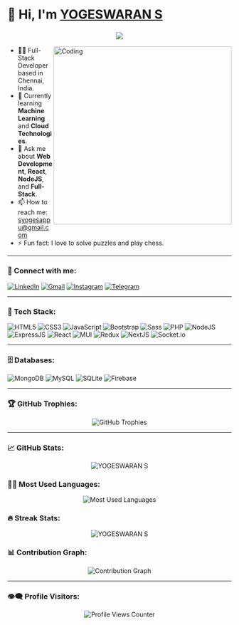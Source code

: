 <h1 align="left">👋 Hi, I'm <a href="" target="_blank"> YOGESWARAN S </a></h1>

<!-- Add Typing Effect -->
<h3 align="center">
  <img src="https://readme-typing-svg.herokuapp.com?color=0357F7&lines=Full+Stack+Developer+from+Chennai;Lifelong+Learner;Love+to+Build+and+Create!" />
</h3>

<!-- Personal Image or GIF -->
<img align="right" alt="Coding" width="400" src="https://media.giphy.com/media/qgQUggAC3Pfv687qPC/giphy.gif">

- 👨‍💻 Full-Stack Developer based in Chennai, India.  
- 🌱 Currently learning **Machine Learning** and **Cloud Technologies**.
- 💬 Ask me about **Web Development**, **React**, **NodeJS**, and **Full-Stack**.
- 📫 How to reach me: [syogesappu@gmail.com](mailto:syogesappu@gmail.com)
- ⚡ Fun fact: I love to solve puzzles and play chess.

---

<h3 align="left">📲 Connect with me:</h3>
<div align="left">
  <a href="https://www.linkedin.com/in/yogeswaran7475/"><img alt="LinkedIn" src="https://img.shields.io/badge/linkedin-%230077B5.svg?style=for-the-badge&logo=linkedin&logoColor=white"/></a>
  <a href="mailto:syogesappu@gmail.com"><img alt="Gmail" src="https://img.shields.io/badge/Gmail-D14836?style=for-the-badge&logo=gmail&logoColor=white"/></a>
  <a href="https://www.instagram.com/yogeswaran7475?igsh=MXcwc2JqMWJjanhjdw=="><img alt="Instagram" src="https://img.shields.io/badge/Instagram-E4405F?style=for-the-badge&logo=instagram&logoColor=white"/></a>
  <a href="https://t.me/YogeswaranS7475"><img alt="Telegram" src="https://img.shields.io/badge/Telegram-2CA5E0?style=for-the-badge&logo=telegram&logoColor=white"/></a>
</div>

---

<h3 align="left">🚀 Tech Stack:</h3>
<div align="left">
  <img alt="HTML5" src="https://img.shields.io/badge/html5-%23E34F26.svg?style=for-the-badge&logo=html5&logoColor=white"/>
  <img alt="CSS3" src="https://img.shields.io/badge/css3-%231572B6.svg?style=for-the-badge&logo=css3&logoColor=white"/> 
  <img alt="JavaScript" src="https://img.shields.io/badge/javascript-%23323330.svg?style=for-the-badge&logo=javascript&logoColor=%23F7DF1E"/> 
  <img alt="Bootstrap" src="https://img.shields.io/badge/bootstrap-%23563D7C.svg?style=for-the-badge&logo=bootstrap&logoColor=white"/>
  <img alt="Sass" src="https://img.shields.io/badge/Sass-CC6699?style=for-the-badge&logo=sass&logoColor=white"/>
  <img alt="PHP" src="https://img.shields.io/badge/php-%23777BB4.svg?style=for-the-badge&logo=php&logoColor=white"/>
  <img alt="NodeJS" src="https://img.shields.io/badge/node.js-%2343853D.svg?style=for-the-badge&logo=node-dot-js&logoColor=white"/>
  <img alt="ExpressJS" src="https://img.shields.io/badge/Express.js-000000?style=for-the-badge&logo=express&logoColor=white"/>
  <img alt="React" src="https://img.shields.io/badge/react-%2320232a.svg?style=for-the-badge&logo=react&logoColor=%2361DAFB"/>
  <img alt="MUI" src="https://img.shields.io/badge/Material%20UI-007FFF?style=for-the-badge&logo=mui&logoColor=white"/>
  <img alt="Redux" src="https://img.shields.io/badge/Redux-593D88?style=for-the-badge&logo=redux&logoColor=white"/>
  <img alt="NextJS" src="https://img.shields.io/badge/next.js-000000?style=for-the-badge&logo=nextdotjs&logoColor=white"/>
  <img alt="Socket.io" src="https://img.shields.io/badge/Socket.io-010101?style=for-the-badge&logo=Socket.io&logoColor=white"/>
</div>

---

<h3 align="left">🗄️ Databases:</h3>
<div align="left">
  <img alt="MongoDB" src ="https://img.shields.io/badge/MongoDB-4EA94B?style=for-the-badge&logo=mongodb&logoColor=white"/>
  <img alt="MySQL" src="https://img.shields.io/badge/mysql-%2300f.svg?style=for-the-badge&logo=mysql&logoColor=white"/>
  <img alt="SQLite" src="https://img.shields.io/badge/sqlite-%2307405e.svg?style=for-the-badge&logo=sqlite&logoColor=white"/>
  <img alt="Firebase" src="https://img.shields.io/badge/firebase-%230000FF.svg?style=for-the-badge&logo=Firebase&logoColor=yellow"/>
</div>

---

<h3 align="left">🏆 GitHub Trophies:</h3>
<p align="center">
  <img src="https://github-profile-trophy.vercel.app/?username=Appuyoges&theme=onedark&no-frame=true&no-bg=true" alt="GitHub Trophies" />
</p>

---

<h3 align="left">📈 GitHub Stats:</h3>
<p align="center">
  <img src="https://github-readme-stats.vercel.app/api?username=Appuyoges&show_icons=true&theme=dark&locale=en" alt="YOGESWARAN S" />
</p>

<h3 align="left">👨‍💻 Most Used Languages:</h3>
<p align="center">
  <img src="https://github-readme-stats.vercel.app/api/top-langs?username=Appuyoges&show_icons=true&theme=dark&locale=en&layout=compact" alt="Most Used Languages" />
</p>

<h3 align="left">🔥 Streak Stats:</h3>
<p align="center">
  <img src="https://github-readme-streak-stats.herokuapp.com/?user=Appuyoges&theme=dark" alt="YOGESWARAN S" />
</p>

<h3 align="left">📊 Contribution Graph:</h3>
<p align="center">
  <img src="https://activity-graph.herokuapp.com/graph?username=Appuyoges&bg_color=0d1117&color=fff&line=00E676&point=fff&area=true" alt="Contribution Graph" />
</p>

---

<h3 align="left">👁️‍🗨️ Profile Visitors:</h3>
<p align="center">
  <img src="https://komarev.com/ghpvc/?username=Appuyoges&label=Profile%20views&color=brightgreen&style=flat" alt="Profile Views Counter" />
</p>
